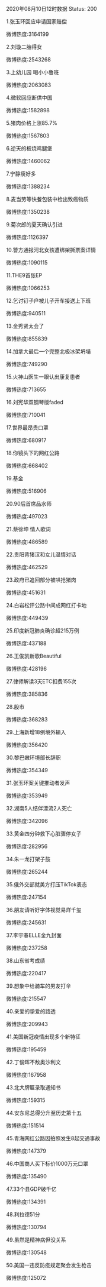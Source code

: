 2020年08月10日12时数据
Status: 200

1.张玉环回应申请国家赔偿

微博热度:3164199

2.刘璇二胎得女

微博热度:2543268

3.上幼儿园 喝小小鲁班

微博热度:2063083

4.微软回应断供中国

微博热度:1582898

5.猪肉价格上涨85.7%

微博热度:1567803

6.逆天的板烧鸡腿堡

微博热度:1460062

7.宁静瘦好多

微博热度:1388234

8.麦当劳等快餐包装中检出致癌物质

微博热度:1350238

9.菊次郎的夏天确认引进

微博热度:1126397

10.警方通报河北女孩遭绑架撕票案详情

微博热度:1090115

11.THE9首张EP

微博热度:1066253

12.乞讨钉子户被儿子开车接送上下班

微博热度:940511

13.金秀贤太会了

微博热度:855839

14.加拿大最后一个完整北极冰架坍塌

微博热度:749290

15.火神山医生一眼认出康复患者

微博热度:713655

16.刘宪华双钢琴版faded

微博热度:710041

17.世界最昂贵口罩

微博热度:680917

18.你镜头下的网红公路

微博热度:668402

19.基金

微博热度:516906

20.90后首席品水师

微博热度:497023

21.蔡徐坤 情人歌词

微博热度:486589

22.贵阳背猪汉和女儿温情对话

微博热度:462529

23.政府已追回部分被哄抢猪肉

微博热度:451631

24.白岩松评公路中间成网红打卡地

微博热度:449439

25.印度新冠肺炎确诊超215万例

微博热度:437188

26.王俊凯新歌Beautiful

微博热度:428196

27.律师解读3天ETC扣费155次

微博热度:385836

28.股市

微博热度:368283

29.上海新增18例境外输入

微博热度:356420

30.黎巴嫩环境部长辞职

微博热度:354349

31.张玉环案关键推动者发声

微博热度:353949

32.湖南5人结伴漂流2人死亡

微博热度:342096

33.黄金四分钟救下心脏骤停女子

微博热度:282956

34.朱一龙打架子鼓

微博热度:265244

35.俄外交部就美方打压TikTok表态

微博热度:247154

36.朋友请听好字体视觉易烊千玺

微博热度:245631

37.李宇春ELLE金九封面

微博热度:237258

38.山东省考成绩

微博热度:220417

39.想象中给骑车的男友打伞

微博热度:215547

40.亲爱的挚爱的路透

微博热度:209943

41.美国新冠疫情出现多个新特征

微博热度:195459

42.丁俊晖不敌奥沙利文

微博热度:167958

43.北大牌匾录取通知书

微博热度:159315

44.安东尼总得分升至历史第十五

微博热度:151514

45.青海网红公路因拍照发生8起交通事故

微博热度:147379

46.中国商人买下标价1000万元口罩

微博热度:135490

47.33个县GDP破千亿

微博热度:134391

48.利拉德51分

微博热度:130794

49.虽然是精神病但没关系

微博热度:130548

50.美国一违反防疫规定聚会发生枪击

微博热度:125072

